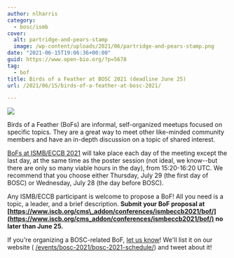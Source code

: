 ```yaml
---
author: nlharris
category:
  - bosc/ismb
cover:
  alt: partridge-and-pears-stamp
  image: /wp-content/uploads/2021/06/partridge-and-pears-stamp.png
date: "2021-06-15T19:06:36+00:00"
guid: https://www.open-bio.org/?p=5678
tag:
  - bof
title: Birds of a Feather at BOSC 2021 (deadline June 25)
url: /2021/06/15/birds-of-a-feather-at-bosc-2021/

---
```

![](wp-content/uploads/2021/06/partridge-and-pears-stamp.png)

Birds of a Feather (BoFs) are informal, self-organized meetups focused on specific topics. They are a great way to meet other like-minded community members and have an in-depth discussion on a topic of shared interest.

[BoFs at ISMB/ECCB 2021](https://www.iscb.org/cms_addon/conferences/ismbeccb2021/bof/) will take place each day of the meeting except the last day, at the same time as the poster session (not ideal, we know--but there are only so many viable hours in the day), from 15:20-16:20 UTC. We recommend that you choose either Thursday, July 29 (the first day of BOSC) or Wednesday, July 28 (the day before BOSC).

Any ISMB/ECCB participant is welcome to propose a BoF! All you need is a topic, a leader, and a brief description. **Submit your BoF proposal at [https://www.iscb.org/cms\_addon/conferences/ismbeccb2021/bof/](https://www.iscb.org/cms_addon/conferences/ismbeccb2021/bof/) no later than June 25.**

If you're organizing a BOSC-related BoF, [let us know](mailto:obf-bosc@googlegroups.com)! We'll list it on our website ( [/events/bosc-2021/bosc-2021-schedule/](/events/bosc-2021/bosc-2021-schedule/)) and tweet about it!
